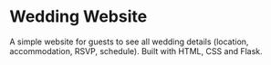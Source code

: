 # Wedding Website
A simple website for guests to see all wedding details (location, accommodation, RSVP, schedule). Built with HTML, CSS and Flask.

